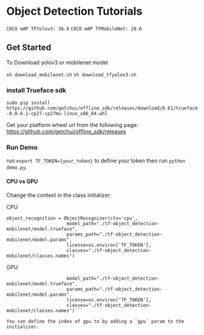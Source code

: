 
# Object Detection Tutorials

`COCO mAP TFYolov3: 36.0`
`COCO mAP TFMobileNet: 28.6`


## Get Started
To Download yolov3 or mobilenet model

`sh download_mobilenet.sh`
`sh download_tfyolov3.sh`

### install Trueface sdk
`sudo pip install https://github.com/getchui/offline_sdk/releases/download/0.61/trueface-0.0.6.1-cp27-cp27mu-linux_x86_64.whl`

Get your platform wheel url from the following page:<br/>
https://github.com/getchui/offline_sdk/releases

### Run Demo
run `export TF_TOKEN={your_token}`  to define your token then run `python demo.py`.


#### CPU vs GPU
Change the context in the class initializer:

CPU
```
object_recognition = ObjectRecognizer(ctx='cpu',
                      model_path="./tf-object_detection-mobilenet/model.trueface",
                      params_path="./tf-object_detection-mobilenet/model.params",
                      license=os.environ['TF_TOKEN'],
                      classes="./tf-object_detection-mobilenet/classes.names")
```

GPU
```object_recognition = ObjectRecognizer(ctx='gpu',
                      model_path="./tf-object_detection-mobilenet/model.trueface",
                      params_path="./tf-object_detection-mobilenet/model.params",
                      license=os.environ['TF_TOKEN'],
                      classes="./tf-object_detection-mobilenet/classes.names")```

You can define the index of gpu to by adding a `gpu` param to the initializer.
